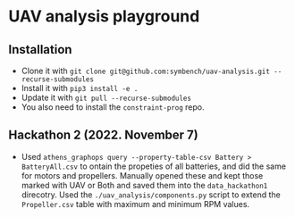 # UAV analysis playground

## Installation
* Clone it with `git clone git@github.com:symbench/uav-analysis.git --recurse-submodules`
* Install it with `pip3 install -e .`
* Update it with `git pull --recurse-submodules`
* You also need to install the `constraint-prog` repo.

## Hackathon 2 (2022. November 7)
* Used `athens_graphops query --property-table-csv Battery > BatteryAll.csv` to ontain the
  propeties of all batteries, and did the same for motors and propellers. Manually opened these
  and kept those marked with UAV or Both and saved them into the `data_hackathon1` direcotry.
  Used the `./uav_analysis/components.py` script to extend the `Propeller.csv` table with
  maximum and minimum RPM values.


